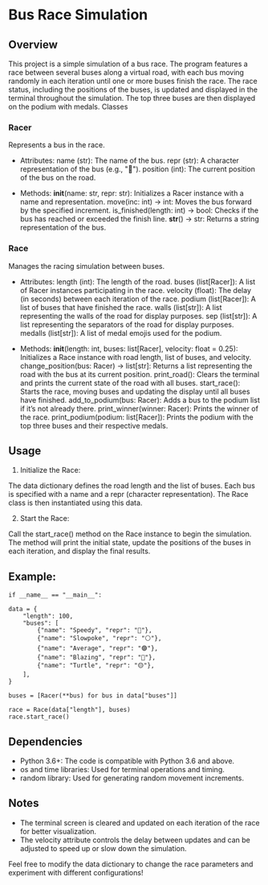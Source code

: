 # Bus Race Simulation
## Overview
This project is a simple simulation of a bus race. The program features a race between several buses along a virtual road, with each bus moving randomly in each iteration until one or more buses finish the race. The race status, including the positions of the buses, is updated and displayed in the terminal throughout the simulation. The top three buses are then displayed on the podium with medals.
Classes
### Racer

Represents a bus in the race.

- Attributes:
    name (str): The name of the bus.
    repr (str): A character representation of the bus (e.g., "🔵").
    position (int): The current position of the bus on the road.

- Methods:
    __init__(name: str, repr: str): Initializes a Racer instance with a name and representation.
    move(inc: int) -> int: Moves the bus forward by the specified increment.
    is_finished(length: int) -> bool: Checks if the bus has reached or exceeded the finish line.
    __str__() -> str: Returns a string representation of the bus.

### Race

Manages the racing simulation between buses.

- Attributes:
    length (int): The length of the road.
    buses (list[Racer]): A list of Racer instances participating in the race.
    velocity (float): The delay (in seconds) between each iteration of the race.
    podium (list[Racer]): A list of buses that have finished the race.
    walls (list[str]): A list representing the walls of the road for display purposes.
    sep (list[str]): A list representing the separators of the road for display purposes.
    medalls (list[str]): A list of medal emojis used for the podium.

- Methods:
    __init__(length: int, buses: list[Racer], velocity: float = 0.25): Initializes a Race instance with road length, list of buses, and velocity.
    change_position(bus: Racer) -> list[str]: Returns a list representing the road with the bus at its current position.
    print_road(): Clears the terminal and prints the current state of the road with all buses.
    start_race(): Starts the race, moving buses and updating the display until all buses have finished.
    add_to_podium(bus: Racer): Adds a bus to the podium list if it’s not already there.
    print_winner(winner: Racer): Prints the winner of the race.
    print_podium(podium: list[Racer]): Prints the podium with the top three buses and their respective medals.

## Usage

1. Initialize the Race:

The data dictionary defines the road length and the list of buses. Each bus is specified with a name and a repr (character representation). The Race class is then instantiated using this data.

2. Start the Race:

Call the start_race() method on the Race instance to begin the simulation. The method will print the initial state, update the positions of the buses in each iteration, and display the final results.

## Example:

    if __name__ == "__main__":

    data = {
        "length": 100,
        "buses": [
            {"name": "Speedy", "repr": "🔵"},
            {"name": "Slowpoke", "repr": "⚪"},
            {"name": "Average", "repr": "🟣"},
            {"name": "Blazing", "repr": "🔴"},
            {"name": "Turtle", "repr": "🟡"},
        ],
    }

    buses = [Racer(**bus) for bus in data["buses"]]

    race = Race(data["length"], buses)
    race.start_race()


## Dependencies

- Python 3.6+: The code is compatible with Python 3.6 and above.
- os and time libraries: Used for terminal operations and timing.
- random library: Used for generating random movement increments.

## Notes
- The terminal screen is cleared and updated on each iteration of the race for better visualization.
- The velocity attribute controls the delay between updates and can be adjusted to speed up or slow down the simulation.

Feel free to modify the data dictionary to change the race parameters and experiment with different configurations!